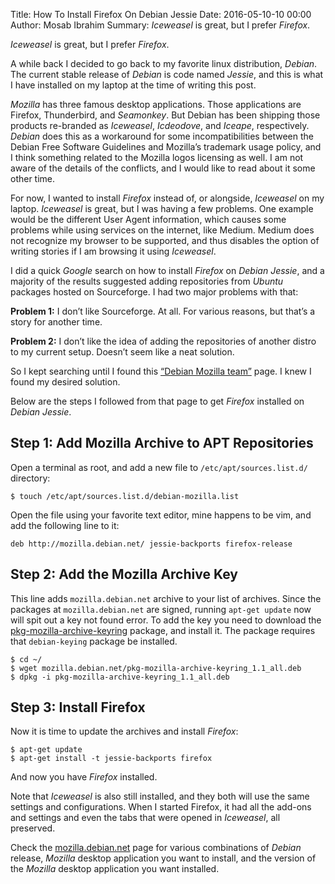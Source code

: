 Title: How To Install Firefox On Debian Jessie
Date: 2016-05-10-10 00:00
Author: Mosab Ibrahim
Summary: *Iceweasel* is great, but I prefer *Firefox*.

*Iceweasel* is great, but I prefer *Firefox*.

A while back I decided to go back to my favorite linux distribution, *Debian*.
The current stable release of *Debian* is code named *Jessie*, and this is what
I have installed on my laptop at the time of writing this post.

*Mozilla* has three famous desktop applications. Those applications are Firefox,
Thunderbird, and *Seamonkey*. But Debian has been shipping those products
re-branded as *Iceweasel*, *Icdeodove*, and *Iceape*, respectively. *Debian*
does this as a workaround for some incompatibilities between the Debian Free
Software Guidelines and Mozilla’s trademark usage policy, and I think something
related to the Mozilla logos licensing as well. I am not aware of the details of
the conflicts, and I would like to read about it some other time.

For now, I wanted to install *Firefox* instead of, or alongside, *Iceweasel* on my
laptop. *Iceweasel* is great, but I was having a few problems. One example would
be the different User Agent information, which causes some problems while using
services on the internet, like Medium. Medium does not recognize my browser to be
supported, and thus disables the option of writing stories if I am browsing it
using *Iceweasel*.

I did a quick *Google* search on how to install *Firefox* on *Debian Jessie*,
and a majority of the results suggested adding repositories from *Ubuntu*
packages hosted on Sourceforge. I had two major problems with that:


**Problem 1:** I don’t like Sourceforge. At all. For various reasons, but that’s
a story for another time.

**Problem 2:** I don’t like the idea of adding the repositories of another
distro to my current setup. Doesn’t seem like a neat solution.

So I kept searching until I found this [“Debian Mozilla
team”](http://mozilla.debian.net/) page. I knew I found my desired solution.

Below are the steps I followed from that page to get *Firefox* installed on
*Debian Jessie*.

## Step 1: Add Mozilla Archive to APT Repositories

Open a terminal as root, and add a new file to `/etc/apt/sources.list.d/`
directory:

```
$ touch /etc/apt/sources.list.d/debian-mozilla.list
```

Open the file using your favorite text editor, mine happens to be vim, and add
the following line to it:

```
deb http://mozilla.debian.net/ jessie-backports firefox-release
```

## Step 2: Add the Mozilla Archive Key

This line adds `mozilla.debian.net` archive to your list of archives. Since the
packages at `mozilla.debian.net` are signed, running `apt-get update` now will
spit out a key not found error. To add the key you need to download the
[pkg-mozilla-archive-keyring](http://mozilla.debian.net/pkg-mozilla-archive-keyring_1.1_all.deb)
package, and install it. The package requires that `debian-keying` package be
installed.

```
$ cd ~/
$ wget mozilla.debian.net/pkg-mozilla-archive-keyring_1.1_all.deb
$ dpkg -i pkg-mozilla-archive-keyring_1.1_all.deb
```

## Step 3: Install Firefox

Now it is time to update the archives and install *Firefox*:

```
$ apt-get update
$ apt-get install -t jessie-backports firefox
```

And now you have *Firefox* installed.

Note that *Iceweasel* is also still installed, and they both will use the same
settings and configurations. When I started Firefox, it had all the add-ons and
settings and even the tabs that were opened in *Iceweasel*, all preserved.

Check the [mozilla.debian.net](http://mozilla.debian.net/) page for various
combinations of *Debian* release, *Mozilla* desktop application you want to
install, and the version of the *Mozilla* desktop application you want
installed.
